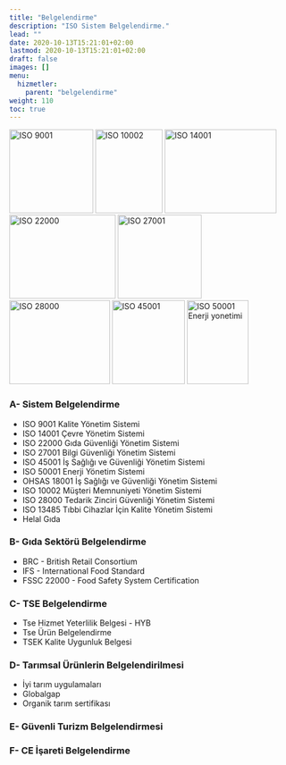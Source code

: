 ```yaml
---
title: "Belgelendirme"
description: "ISO Sistem Belgelendirme."
lead: ""
date: 2020-10-13T15:21:01+02:00
lastmod: 2020-10-13T15:21:01+02:00
draft: false
images: []
menu:
  hizmetler:
    parent: "belgelendirme"
weight: 110
toc: true
---
```


<div class="text-center">
<img src="/images/belgelendirme/iso-9001.png" width="150px" height="150px" class="img-fluid p-1 mb-n2 mx-2" alt="ISO 9001">
<img src="/images/belgelendirme/iso-10002.jpg" width="120px" height="150px" class="img-fluid mx-1 p-1" alt="ISO 10002">
<img src="/images/belgelendirme/iso-14001.png" width="200px" height="150px" class="img-fluid mx-1 p-1" alt="ISO 14001">
<img src="/images/belgelendirme/iso-22000.png" width="190px" height="150px" class="img-fluid p-1" alt="ISO 22000">
<img src="/images/belgelendirme/iso-27001.jpg" width="150px" height="150px" class="img-fluid p-1" alt="ISO 27001">
<img src="/images/belgelendirme/iso-28000.jpg" width="180px" height="150px" class="img-fluid p-1" alt="ISO 28000">
<img src="/images/belgelendirme/iso-45001.png" width="130px" height="150px" class="img-fluid p-1" alt="ISO 45001">
<img src="/images/belgelendirme/iso-50001-Enerji-yonetimi.png" width="110px" height="150px" class="img-fluid p-1" alt="ISO 50001 Enerji yonetimi">
</div>

### A- Sistem Belgelendirme

* ISO 9001 Kalite Yönetim Sistemi
* ISO 14001 Çevre Yönetim Sistemi
* ISO 22000 Gıda Güvenliği Yönetim Sistemi
* ISO 27001 Bilgi Güvenliği Yönetim Sistemi
* ISO 45001 İş Sağlığı ve Güvenliği Yönetim Sistemi
* ISO 50001 Enerji Yönetim Sistemi
* OHSAS 18001 İş Sağlığı ve Güvenliği Yönetim Sistemi
* ISO 10002 Müşteri Memnuniyeti Yönetim Sistemi
* ISO 28000 Tedarik Zinciri Güvenliği Yönetim Sistemi
* ISO 13485 Tıbbi Cihazlar İçin Kalite Yönetim Sistemi
* Helal Gıda

### B-  Gıda Sektörü Belgelendirme

* BRC - British Retail Consortium 
* IFS  - International Food Standard  
* FSSC 22000 - Food Safety System Certification 

### C- TSE Belgelendirme

*	Tse Hizmet Yeterlilik Belgesi - HYB
*	Tse Ürün Belgelendirme
*	TSEK Kalite Uygunluk Belgesi

### D- Tarımsal Ürünlerin Belgelendirilmesi

*	İyi tarım uygulamaları
*	Globalgap
*	Organik tarım sertifikası

### E- Güvenli Turizm Belgelendirmesi

### F- CE İşareti Belgelendirme

